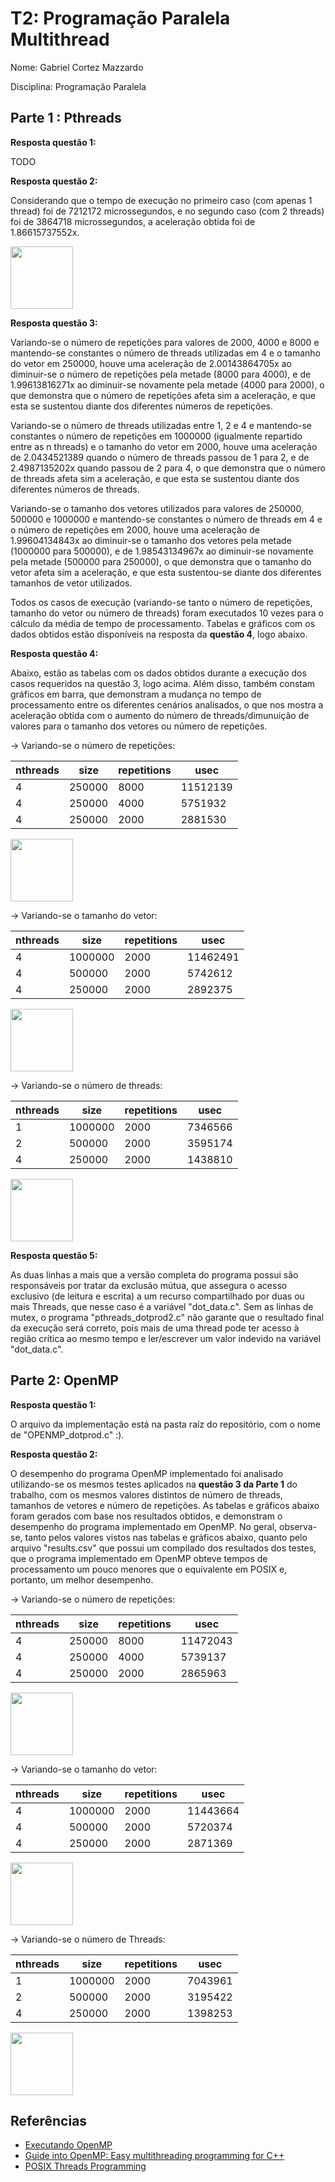 # T2: Programação Paralela Multithread 

Nome: Gabriel Cortez Mazzardo

Disciplina: Programação Paralela

## Parte 1 : Pthreads

**Resposta questão 1:**

TODO

**Resposta questão 2:** 

Considerando que o tempo de execução no primeiro caso (com apenas 1 thread) foi de 7212172 microssegundos, e no segundo caso (com 2 threads) foi de 3864718 microssegundos, a aceleração obtida foi de 1.86615737552x.

<img src="https://i.imgur.com/kTF3qIL.png" width="100">



**Resposta questão 3:** 

Variando-se o número de repetições para valores de 2000, 4000 e 8000 e mantendo-se constantes o número de threads utilizadas em 4 e o tamanho do vetor em 250000, houve uma aceleração de 2.00143864705x ao diminuir-se o número de repetições pela metade (8000 para 4000), e de 1.99613816271x ao diminuir-se novamente pela metade (4000 para 2000), o que demonstra que o número de repetições afeta sim a aceleração, e que esta se sustentou diante dos diferentes números de repetições.

Variando-se o número de threads utilizadas entre 1, 2 e 4 e mantendo-se constantes o número de repetições em 1000000 (igualmente repartido entre as n threads) e o tamanho do vetor em 2000, houve uma aceleração de 2.0434521389 quando o número de threads passou de 1 para 2, e de 2.4987135202x quando passou de 2 para 4, o que demonstra que o número de threads afeta sim a aceleração, e que esta se sustentou diante dos diferentes números de threads.

Variando-se o tamanho dos vetores utilizados para valores de 250000, 500000 e 1000000 e mantendo-se constantes o número de threads em 4 e o número de repetições em 2000, houve uma aceleração de 1.99604134843x ao diminuir-se o tamanho dos vetores pela metade (1000000 para 500000), e de 1.98543134967x ao diminuir-se novamente pela metade (500000 para 250000), o que demonstra que o tamanho do vetor afeta sim a aceleração, e que esta sustentou-se diante dos diferentes tamanhos de vetor utilizados.

Todos os casos de execução (variando-se tanto o número de repetições, tamanho do vetor ou número de threads) foram executados 10 vezes para o cálculo da média de tempo de processamento. Tabelas e gráficos com os dados obtidos estão disponíveis na resposta da **questão 4**, logo abaixo.

**Resposta questão 4:**

Abaixo, estão as tabelas com os dados obtidos durante a execução dos casos requeridos na questão 3, logo acima. Além disso, também constam gráficos em barra, que demonstram a mudança no tempo de processamento entre os diferentes cenários analisados, o que nos mostra a aceleração obtida com o aumento do número de threads/dimunuição de valores para o tamanho dos vetores ou número de repetições.

-> Variando-se o número de repetições:

|nthreads|size|repetitions|usec|
|-----------------|----------------|--------------------|-----------|
|4                |250000          |8000                |11512139   |
|4                |250000          |4000                |5751932    |
|4                |250000          |2000                |2881530    |

<img src="https://i.imgur.com/z3CqDa7.png" width="100">


-> Variando-se o tamanho do vetor:

|nthreads|size|repetitions|usec|
|-----------------|----------------|--------------------|----------------------------|
|4                |1000000         |2000                |11462491                    |
|4                |500000          |2000                |5742612                     |
|4                |250000          |2000                |2892375                     |

<img src="https://i.imgur.com/3zHJyXz.png" width="100">


-> Variando-se o número de threads:

|nthreads|size|repetitions|usec|
|-----------------|----------------|--------------------|-----------|
|1                |1000000         |2000                |7346566    |
|2                |500000          |2000                |3595174    |
|4                |250000          |2000                |1438810    |

<img src="https://i.imgur.com/eR9sv2n.png" width="100">


**Resposta questão 5:**

As duas linhas a mais que a versão completa do programa possui são responsáveis por tratar da exclusão mútua, que assegura o acesso exclusivo (de leitura e escrita) a um recurso compartilhado por duas ou mais Threads, que nesse caso é a variável "dot_data.c". Sem as linhas de mutex, o programa "pthreads_dotprod2.c" não garante que o resultado final da execução será correto, pois mais de uma thread pode ter acesso à região crítica ao mesmo tempo e ler/escrever um valor indevido na variável "dot_data.c".

## Parte 2: OpenMP

**Resposta questão 1:**

O arquivo da implementação está na pasta raíz do repositório, com o nome de "OPENMP_dotprod.c" :).

**Resposta questão 2:**

O desempenho do programa OpenMP implementado foi analisado utilizando-se os mesmos testes aplicados na **questão 3 da Parte 1** do trabalho, com os mesmos valores distintos de número de threads, tamanhos de vetores e número de repetições. As tabelas e gráficos abaixo foram gerados com base nos resultados obtidos, e demonstram o desempenho do programa implementado em OpenMP. No geral, observa-se, tanto pelos valores vistos nas tabelas e gráficos abaixo, quanto pelo arquivo "results.csv" que possui um compilado dos resultados dos testes, que o programa implementado em OpenMP obteve tempos de processamento um pouco menores que o equivalente em POSIX e, portanto, um melhor desempenho.


-> Variando-se o número de repetições:

|nthreads|size  |repetitions|usec    |
|--------|------|-----------|--------|
|4       |250000|8000       |11472043|
|4       |250000|4000       |5739137 |
|4       |250000|2000       |2865963 |

<img src="https://i.imgur.com/wwREOOf.png" width="100">


-> Variando-se o tamanho do vetor:

|nthreads|size  |repetitions|usec    |
|--------|------|-----------|--------|
|4       |1000000|2000       |11443664|
|4       |500000|2000       |5720374 |
|4       |250000|2000       |2871369 |

<img src="https://i.imgur.com/JEVqGlM.png" width="100">


-> Variando-se o número de Threads:

|nthreads|size  |repetitions|usec    |
|--------|------|-----------|--------|
|1       |1000000|2000       |7043961 |
|2       |500000|2000       |3195422 |
|4       |250000|2000       |1398253 |

<img src="https://i.imgur.com/koRodXH.png" width="100">


## Referências

- [Executando OpenMP](http://www.inf.ufsc.br/~bosco.sobral/ensino/ine5645/Conceitos_OpenMP.pdf)
- [Guide into OpenMP: Easy multithreading programming for C++](https://bisqwit.iki.fi/story/howto/openmp/)
- [POSIX Threads Programming](https://computing.llnl.gov/tutorials/pthreads/)


